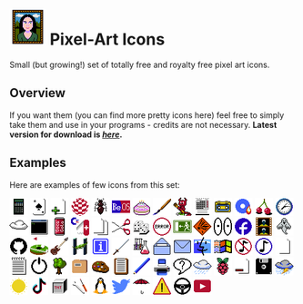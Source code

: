 # ![](https://github.com/tstamborski/pixelart-icons/blob/main/png/portrait64.png) Pixel-Art Icons
Small (but growing!) set of totally free and royalty free pixel art icons. 

## Overview
If you want them (you can find more pretty icons here) feel free to simply take them and use in your programs - credits are not necessary. __Latest version for download is [*here*](https://github.com/tstamborski/pixelart-icons/releases/download/v2024.03/pixelart-icons-2024-03.zip).__

## Examples
Here are examples of few icons from this set:

![](png/2nd-calc32.png)
![](png/ace32.png)
![](png/add-file32.png)
![](png/amiga32.png)
![](png/ant32.png)
![](png/beos32.png)
![](png/birthday32.png)
![](png/brush32.png)
![](png/bsd32.png)
![](png/calendar32.png)
![](png/cassette32.png)
![](png/cdburner32.png)
![](png/cherries32.png)
![](png/clock32.png)
![](png/cloudy32.png)
![](png/cmd32.png)
![](png/coke32.png)
![](png/commodore-tool32.png)
![](png/copy32.png)
![](png/cut32.png)
![](png/dices32.png)
![](png/error32.png)
![](png/exit32.png)
![](png/explosive32.png)
![](png/eyes32.png)
![](png/facebook32.png)
![](png/film32.png)
![](png/ghost32.png)
![](png/github32.png)
![](png/golf32.png)
![](png/guitar32.png)
![](png/haiku32.png)
![](png/info32.png)
![](png/katana32.png)
![](png/laboratory32.png)
![](png/letter-open32.png)
![](png/letter32.png)
![](png/macos32.png)
![](png/mswindows32.png)
![](png/music-off32.png)
![](png/music-on32.png)
![](png/newfile32.png)
![](png/notatnik32.png)
![](png/off32.png)
![](png/old-tree32.png)
![](png/openfile32.png)
![](png/palette32.png)
![](png/paste32.png)
![](png/pencil32.png)
![](png/printer32.png)
![](png/question32.png)
![](png/rainy32.png)
![](png/raspberrypi32.png)
![](png/remove-file32.png)
![](png/savefile32.png)
![](png/stormy32.png)
![](png/sunny32.png)
![](png/tiktok32-v2.png)
![](png/tnt32.png)
![](png/tools32.png)
![](png/tux32.png)
![](png/twitter32.png)
![](png/umbrella32.png)
![](png/warning32.png)
![](png/wheel32.png)
![](png/youtube32.png)
